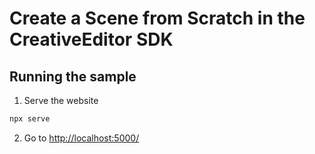 # Create a Scene from Scratch in the CreativeEditor SDK


## Running the sample

1. Serve the website

```bash
npx serve
```

2. Go to [http://localhost:5000/](http://localhost:5000/)
